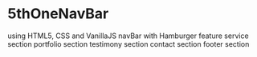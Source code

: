 # 5thOneNavBar
using HTML5, CSS and VanillaJS
navBar with Hamburger feature
service section
portfolio section
testimony section
contact section
footer section
